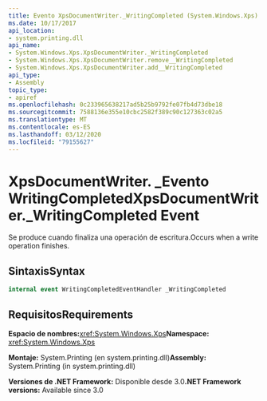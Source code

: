```yaml
---
title: Evento XpsDocumentWriter._WritingCompleted (System.Windows.Xps)
ms.date: 10/17/2017
api_location:
- system.printing.dll
api_name:
- System.Windows.Xps.XpsDocumentWriter._WritingCompleted
- System.Windows.Xps.XpsDocumentWriter.remove__WritingCompleted
- System.Windows.Xps.XpsDocumentWriter.add__WritingCompleted
api_type:
- Assembly
topic_type:
- apiref
ms.openlocfilehash: 0c233965638217ad5b25b9792fe07fb4d73dbe18
ms.sourcegitcommit: 7588136e355e10cbc2582f389c90c127363c02a5
ms.translationtype: MT
ms.contentlocale: es-ES
ms.lasthandoff: 03/12/2020
ms.locfileid: "79155627"
---
```

# <a name="xpsdocumentwriter_writingcompleted-event"></a><span data-ttu-id="752c5-102">XpsDocumentWriter. \_Evento WritingCompleted</span><span class="sxs-lookup"><span data-stu-id="752c5-102">XpsDocumentWriter.\_WritingCompleted Event</span></span>

<span data-ttu-id="752c5-103">Se produce cuando finaliza una operación de escritura.</span><span class="sxs-lookup"><span data-stu-id="752c5-103">Occurs when a write operation finishes.</span></span>

## <a name="syntax"></a><span data-ttu-id="752c5-104">Sintaxis</span><span class="sxs-lookup"><span data-stu-id="752c5-104">Syntax</span></span>

``` csharp
internal event WritingCompletedEventHandler _WritingCompleted
```

## <a name="requirements"></a><span data-ttu-id="752c5-105">Requisitos</span><span class="sxs-lookup"><span data-stu-id="752c5-105">Requirements</span></span>

<span data-ttu-id="752c5-106">**Espacio de nombres:**<xref:System.Windows.Xps></span><span class="sxs-lookup"><span data-stu-id="752c5-106">**Namespace:** <xref:System.Windows.Xps></span></span>

<span data-ttu-id="752c5-107">**Montaje:** System.Printing (en system.printing.dll)</span><span class="sxs-lookup"><span data-stu-id="752c5-107">**Assembly:** System.Printing (in system.printing.dll)</span></span>

<span data-ttu-id="752c5-108">**Versiones de .NET Framework:** Disponible desde 3.0</span><span class="sxs-lookup"><span data-stu-id="752c5-108">**.NET Framework versions:** Available since 3.0</span></span>
